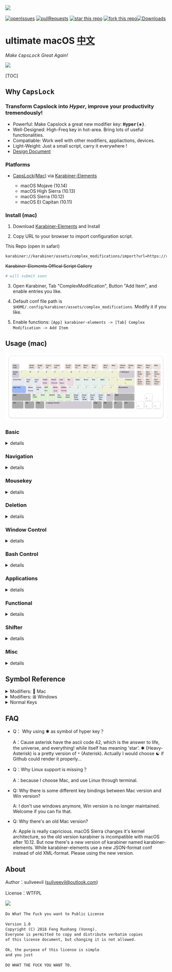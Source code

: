 ![](images/function-overview.png)

[![openIssues](https://img.shields.io/github/issues-raw/suliveevil/Capslock.svg)](https://github.com/suliveevil/Capslock/issues/new) [![pullRequests](https://img.shields.io/github/issues-pr/suliveevil/Capslock.svg)](https://github.com/suliveevil/Capslock/compare)   [![star this repo](http://githubbadges.com/star.svg?user=suliveevil&repo=capslock&style=flat)](https://github.com/suliveevil/capslock)
[![fork this repo](http://githubbadges.com/fork.svg?user=suliveevil&repo=capslock&style=flat)](https://github.com/suliveevil/capslock/fork)[![Downloads](https://img.shields.io/github/downloads/suliveevil/Capslock/total.svg)]()

# ultimate macOS [**中文**](https://github.com/suliveevil/Capslock/blob/master/README_cn.md)


*Make <kbd>CapsLock</kbd> Great Again!*  

![](images/trump.jpg)

[TOC]



## Why <kbd>CapsLock</kbd>

### Transform Capslock into *Hyper*, improve your productivity tremendously!

* Powerful: Make Capslock a great new modifier key: **<kbd>Hyper(✱)</kbd>**. 
* Well-Designed:  High-Freq key in hot-area. Bring lots of useful functionalities.
* Compatiable: Work well with other modifiers, appliactions, devices.
* Light-Weight:  Just a small script, carry it everywhere !
* [Design Document](design.md)


### Platforms

- [CapsLock(Mac)](mac/)  via  [Karabiner-Elements](https://pqrs.org/osx/karabiner/)

  - macOS Mojave (10.14)
  - macOS High Sierra (10.13)
  - macOS Sierra (10.12)
  - macOS EI Capitan (10.11)


### Install (mac)

1. Download [Karabiner-Elements](https://pqrs.org/osx/karabiner/) and Install

2. Copy URL to your browser to import configuration script.

This Repo (open in safari)

```bash
karabiner://karabiner/assets/complex_modifications/import?url=https://raw.githubusercontent.com/suliveevil/Capslock/master/mac/ultimate_macOS.json
```

~~Karabiner-Elements Offical Script Gallery~~
```bash
# will submit soon
```

3. Open Karabiner, Tab "ComplexModification", Button "Add Item", and enable entries you like.

4. Default conf file path is `$HOME/.config/karabiner/assets/complex_modifications`. Modify it if you like.

5. Enable functions: `[App] karabiner-elements -> [Tab] Complex Modification -> Add Item`


## Usage (mac)

![](images/keyboard.png)

### Basic

<details>
<summary>details</summary>

<kbd>✱</kbd> Hyper actually maps to <kbd>⌃</kbd> <kbd>⌥</kbd> <kbd>⇧</kbd> <kbd>⌘</kbd> (all right modifiers) , It works well with additional left modifiers. And compatible with most application. Hold CapsLock to enable `Hyper` funcationality while press it will emit an `Escape`.

| Origin    | Maps to    | Comment                    |
| :-------: | ---------- | -------------------------- |
| <kbd>⇪</kbd> Press  | <kbd>⎋</kbd> Escape | Single press to escape     |
| <kbd>⇪</kbd> Hold   | <kbd>✱</kbd>  Hyper | Enable Hyper Functionality |

</details>


### Navigation

<details>
<summary>details</summary>

- Hold  <kbd>✱</kbd> Hyper to enable navigators
- Hold additional <kbd>⌘</kbd> Command for **selection** . (just like holding ⇧shift in normal)
- Hold additional <kbd>⌥</kbd>  with <kbd>H</kbd><kbd>J</kbd><kbd>K</kbd><kbd>L</kbd>  for **mouse movement**
- Hold additional <kbd>⇧</kbd> with <kbd>H</kbd><kbd>J</kbd><kbd>K</kbd><kbd>L</kbd> for **switching tab/app**
- Hold additional <kbd>⌃</kbd>  with <kbd>H</kbd><kbd>J</kbd><kbd>K</kbd><kbd>L</kbd>  for **desktop management** . (just like holding ⌃ctrl with arrow key)


| Origin  | Maps to         | Comment                    |
| -----:  | --------------  | ------------------------   |
| <kbd>H</kbd>                | <kbd>←</kbd> LeftArrow              | cursor left                |
| <kbd>J</kbd>                | <kbd>↓</kbd> DownArrow              | cursor down                |
| <kbd>K</kbd>                | <kbd>↑</kbd> UpArrow                | cursor up                  |
| <kbd>L</kbd>                | <kbd>→</kbd> RightArrow             | cursor right               |
| <kbd>⌘</kbd><kbd>H</kbd>    | <kbd>⇧</kbd><kbd>←</kbd> LeftArrow  | cursor left and selection  |
| <kbd>⌘</kbd><kbd>J</kbd>    | <kbd>⇧</kbd><kbd>↓</kbd> DownArrow  | cursor down and selection  |
| <kbd>⌘</kbd><kbd>K</kbd>    | <kbd>⇧</kbd><kbd>↑</kbd> UpArrow    | cursor up and selection    |
| <kbd>⌘</kbd><kbd>L</kbd>    | <kbd>⇧</kbd><kbd>→</kbd> RightArrow | cursor right and selection |
| <kbd>⌥</kbd><kbd>H</kbd>    | <kbd>←</kbd> LeftArrow              | mouse left                 |
| <kbd>⌥</kbd><kbd>J</kbd>    | <kbd>↓</kbd> DownArrow              | mouse down                 |
| <kbd>⌥</kbd><kbd>K</kbd>    | <kbd>↑</kbd> UpArrow                | mouse up                   |
| <kbd>⌥</kbd><kbd>L</kbd>    | <kbd>→</kbd> RightArrow             | mouse right                |
| <kbd>⌃</kbd><kbd>H</kbd>    | <kbd>←</kbd> LeftArrow              | expose all                 |
| <kbd>⌃</kbd><kbd>J</kbd>    | <kbd>↓</kbd> DownArrow              | show desktops              |
| <kbd>⌃</kbd><kbd>K</kbd>    | <kbd>↑</kbd> UpArrow                | switch prev desktop        |
| <kbd>⌃</kbd><kbd>L</kbd>    | <kbd>→</kbd> RightArrow             | switch next desktop        |
| <kbd>U</kbd>     | <kbd>⇞</kbd> PageUp      | cursor page up             |
| <kbd>I</kbd>     | <kbd>↖</kbd> Home        | cursor to line(doc) head   |
| <kbd>O</kbd>     | <kbd>↘</kbd>  End        | cursor to line(doc) end    |
| <kbd>P</kbd>     | <kbd>⇟</kbd> PageDn      | cursor page down           |
| <kbd>⌘</kbd><kbd>U</kbd>   | <kbd>X</kbd><kbd>X</kbd>       | leave to other apps |
| <kbd>⌘</kbd><kbd>I</kbd>   | <kbd>X</kbd><kbd>X</kbd>       | leave to other apps |
| <kbd>⌘</kbd><kbd>O</kbd>   | <kbd>X</kbd><kbd>X</kbd>       | leave to other apps |
| <kbd>⌘</kbd><kbd>P</kbd>   | <kbd>X</kbd><kbd>X</kbd>       | leave to other apps |
| <kbd>⌥</kbd><kbd>U</kbd>   | <kbd>X</kbd><kbd>X</kbd>       | leave to other apps |
| <kbd>⌥</kbd><kbd>I</kbd>   | <kbd>X</kbd><kbd>X</kbd>       | leave to other apps |
| <kbd>⌥</kbd><kbd>O</kbd>   | <kbd>X</kbd><kbd>X</kbd>       | leave to other apps |
| <kbd>⌥</kbd><kbd>P</kbd>   | <kbd>X</kbd><kbd>X</kbd>       | leave to other apps |
| <kbd>⌃</kbd><kbd>U</kbd>   | <kbd>X</kbd><kbd>X</kbd>       | leave to other apps |
| <kbd>⌃</kbd><kbd>I</kbd>   | <kbd>X</kbd><kbd>X</kbd>       | leave to other apps |
| <kbd>⌃</kbd><kbd>O</kbd>   | <kbd>X</kbd><kbd>X</kbd>       | leave to other apps |
| <kbd>⌃</kbd><kbd>P</kbd>   | <kbd>X</kbd><kbd>X</kbd>       | leave to other apps |

</details>



### Mousekey

<details>
<summary>details</summary>

* Emulate mouse with keyboard
* Also can be archived by <kbd>⌥</kbd>  with <kbd>H</kbd><kbd>J</kbd><kbd>K</kbd><kbd>L</kbd>

| Origin | Maps to        | Comment                  |
| -----: | -------------- | ------------------------ |
| <kbd>←</kbd>    | MouseLeft       | mouse cursor left         |
| <kbd>↓</kbd>    | MouseDown       | mouse cursor down         |
| <kbd>↑</kbd>    | MouseUp         | mouse cursor up           |
| <kbd>→</kbd>    | MouseRight      | mouse cursor right        |
| <kbd>↩</kbd>    | MouseLeft       | mouse left button click   |
| <kbd>⌘↩</kbd>   | MouseRight      | mouse right button click  |

</details>


### Deletion

<details>
<summary>details</summary>

| Origin    | Maps to                            | Comment             |
| --------: | ---------------------------------- | ------------------- |
| <kbd>N</kbd>       | <kbd>⌥⌫</kbd>  Option + ForwardDelete       | Delete a word ahead |
| <kbd>M</kbd>       | <kbd>⌫</kbd> ForwardDelete                  | Delete a char ahead |
| <kbd>,</kbd>       | <kbd>⌦</kbd> Delete                         | Delete a char after |
| <kbd>.</kbd>       | <kbd>⌥⌦</kbd> Option + Delete               | Delete a word after |
| <kbd>⌘</kbd><kbd>M</kbd>,<kbd>⌘</kbd><kbd>N</kbd> | <kbd>⌘⌥⌫</kbd> Command+Option+ForwardDelete | Delete to line head |

</details>

### Window Control

<details>
<summary>details</summary>

| Origin           | Maps to                 | Comment                                       |
| ---------------: | ----------------------- | --------------------------------------------  |
| <kbd>⇥</kbd> Tab          | <kbd>⌘⇥</kbd> Command+Tab        | Switch Window                                                        |
| <kbd>⌘⇥</kbd> Command+Tab | <kbd>⌘⇧⇥</kbd> Command+Shift+Tab | Switch Window Reversely                                              |
| <kbd>Q</kbd>              | <kbd>⌘Q</kbd>                    | Close Window                                                         |
| <kbd>W</kbd>              | <kbd>⌘W</kbd>                    | Close Tab                                                            |
| <kbd>A</kbd>              | <kbd>⌃⌥⇧⌘A</kbd>                 | Leaves to [Moom](https://manytricks.com/moom/), ※a window resize app |
| <kbd>⌘A</kbd>             | <kbd>⌃↑</kbd>  Ctrl+UpArrow      | OSX Expose All                                                       |
| <kbd>S</kbd>              | <kbd>⌃⇥</kbd>  Ctrl+Tab          | Switch Tab                                                           |
| <kbd>⌘S</kbd>             | <kbd>⌃⇧⇥</kbd> Ctrl+Shift+Tab    | Swtich Tab Reversely                                                 |
| <kbd>⌘D</kbd>             | <kbd>F11</kbd>                   | Show Desktop  ** conflicts to fix**                                  |
| <kbd>⌘D</kbd>             | Open Dictionary                  | Find words    ** conflicts to fix**                                  |

</details>


### Bash Control

<details>
<summary>details</summary>

- Common bash utils: EOF, SIGINT, SIGTSTP, VIM/Tmux Prefix

| Origin | Maps to     | Comment                                      |
| -----: | ----------- | -------------------------------------------- |
| <kbd>D</kbd>    | <kbd>⌃</kbd><kbd>D</kbd> Ctrl+D  | EOF                                          |
| <kbd>Z</kbd>    | <kbd>⌃</kbd><kbd>Z</kbd> Ctrl+Z  | SIGTSTP                                      |
| <kbd>X</kbd>    | <kbd>⌃</kbd><kbd>R</kbd> Ctrl+R  | IDE Run                                      |
| <kbd>C</kbd>    | <kbd>⌃</kbd><kbd>C</kbd> Ctrl+C  | SIGINT                                       |
| <kbd>V</kbd>    | <kbd>⌃</kbd><kbd>V</kbd> Ctrl+V  | Vim Prefix                                   |
| <kbd>B</kbd>    | <kbd>⌃</kbd><kbd>B</kbd> Ctrl+B  | [Tmux](http://tmux.github.io) Default Prefix |

</details>


### Applications

<details>
<summary>details</summary>


- Maybe you'd like overwrite these with your own favorite apps.

| Origin | Maps to                 | Comment                                         |
| -----: | ----------------------- | ----------------------------------------------- |
| <kbd>⌘E</kbd>             | Open Safari             | Open Web Browser                                |
| <kbd>E</kbd>              | Open **Finder**         | Open File Browser                               |
| <kbd>R</kbd>              | Open **iTerm2**         | Great terminal for osx (`Run`)                  |
| <kbd>⌘R</kbd>             | Open Pycharm            | Open IDE                                        |
| <kbd>T</kbd>              | Open **Visual Studio Code** | Text Editor: Visual Studio Code             |
| <kbd>⌘T</kbd>             | Open Typora             | Text Editor: Typora , a great WYSIWYG md editor |
| <kbd>T</kbd>              | Open **Visual Studio Code** | Text Editor: Visual Studio Code             |
| <kbd>Y</kbd>              | Open **Siri**               | Siri                                        |
| <kbd>F</kbd>              | Open Alfred             | Leaves to <kbd>⌃</kbd><kbd>⌥</kbd> <kbd>⇧</kbd> <kbd>⌘</kbd> <kbd>F</kbd>        |
| <kbd>⌘F</kbd>             | Open Dash               | Find API Document                               |
| <kbd>G</kbd>              | Open GitHub Desktop     | GitHub Desktop                                  |
| <kbd>⌘G</kbd>             | Open Chrome             | Google Chrome                                   |

</details>
         
### Functional

<details>
<summary>details</summary>

- Use F1,…F12 as standard functional keys, while hold hyper to turn them back.

- If you are using RMBP with Bar, consider changing your bar back to function keys with 

  `Karabiner -> Function Keys -> Use all F1, F2, etc. keys as standard function keys  `

| Origin            | Maps to              | Comment                          |
| ----------------: | -------------------- | -------------------------------- |
| <kbd>F1</kbd>              | <kbd>BrightnessDown</kbd>     |                                  |
| <kbd>F2</kbd>              | <kbd>BrightnessUp</kbd>       |                                  |
| <kbd>F3</kbd>              | <kbd>ExposeAll</kbd>          |                                  |
| <kbd>F4</kbd>              | <kbd>LaunchPad</kbd>          |                                  |
| <kbd>F5</kbd>              | <kbd>KeyboardLightDown</kbd>  |                                  |
| <kbd>F6</kbd>              | <kbd>KeyboardLightUp</kbd>    |                                  |
| <kbd>F7</kbd>              | <kbd>MusicPrev</kbd>          |                                  |
| <kbd>F8</kbd>              | <kbd>MusicPlay</kbd>          |                                  |
| <kbd>F9</kbd>              | <kbd>MusicNext</kbd>          |                                  |
| <kbd>F10</kbd>             | <kbd>Mute</kbd>               |                                  |
| <kbd>F11</kbd>             | <kbd>VolumeDown</kbd>         |                                  |
| <kbd>F12</kbd>             | <kbd>VolumeUp</kbd>           |                                  |
| <kbd>F13</kbd> PrintScreen | <kbd>MusicPrev</kbd>          |                                  |
| <kbd>F14</kbd> ScrollLock  | <kbd>MusicNext</kbd>          |                                  |
| <kbd>F15</kbd> Pause       | <kbd>MusicPlay</kbd>          | Just as it shows                 |
| <kbd>Insert</kbd>          | <kbd>⌥BrightnessUp</kbd>      | Fine grained brightness up       |
| <kbd>Delete</kbd>          | <kbd>⌥BrightnessDown</kbd>    | Fine grained brightness down     |
| <kbd>Home</kbd>            | <kbd>⌥KeyboardLightUp</kbd>   | Fine grained keyboard light up   |
| <kbd>End</kbd>             | <kbd>⌥KeyboardLightDown</kbd> | Fine grained keyboard light down |
| <kbd>PgUp</kbd>            | <kbd>⌥VolumeUp</kbd>          | Fine grained volume up           |
| <kbd>PgDn</kbd>            | <kbd>⌥VolumeDown</kbd>        | Fine grained volume down         |

</details>


### Shifter

<details>
<summary>details</summary>

- A more convient shift for most case
- Semicolon <kbd>;</kbd> and Quote  <kbd>'</kbd> have some special treatment, makes input <kbd>!=</kbd> and <kbd>:=</kbd>  easier

| Origin             | Maps to | Comment                  |
| -----------------: | ------- | ------------------------ |
| <kbd>1</kbd>                           | <kbd>!</kbd>     | Exclamation              |
| <kbd>2</kbd>                           | <kbd>@</kbd>     | At                       |
| <kbd>3</kbd>                           | <kbd>#</kbd>     | Sharp                    |
| <kbd>4</kbd>                           | <kbd>$</kbd>     | Dollar                   |
| <kbd>5</kbd>                           | <kbd>%</kbd>     | Percent                  |
| <kbd>6</kbd>                           | <kbd>^</kbd>     | Caret                    |
| <kbd>7</kbd>                           | <kbd>&</kbd>     | Ampersand                |
| <kbd>8</kbd>                           | <kbd>*</kbd>     | Star                     |
| <kbd>9</kbd>                           | <kbd>(</kbd>     | Left Round Bracket       |
| <kbd>0</kbd>                           | <kbd>)</kbd>     | Right Round Bracket      |
| <kbd>-</kbd> Minus                     | <kbd>_</kbd>     | Hyphen                   |
| <kbd>=</kbd> Equal                     | <kbd>+</kbd>     | Plus                     |
| <kbd>[</kbd> Left Bracket              | <kbd>(</kbd>     | Left Round Bracket `⇧9`  |
| <kbd>]</kbd>  Right Bracket            | <kbd>)</kbd>     | Right Round Bracket `⇧0` |
| <kbd>;</kbd> Semicolon                 | <kbd>!</kbd>     | Exclamation              |
| <kbd>'</kbd> Single Quote              | <kbd>=</kbd>     | EqualSign                |
| <kbd>⌘</kbd><kbd>;</kbd> Semicolon     | <kbd>!</kbd>     | Colon                    |
| <kbd>⌘</kbd><kbd>'</kbd> Single Quote  | <kbd>=</kbd>     | EqualSign                |

</details>


### Misc

<details>
<summary>details</summary>

| Origin                 | Maps to             | Comment                                        |
| ---------------------: | ------------------- | ---------------------------------------------- |
| <kbd>⎋</kbd> Escape             | <kbd>⇪</kbd>  CapsLock       | Bug: Difficult to turn capslock off after emit |
| <kbd>~</kbd> BackQuote          | <kbd>⌃⇧⌘4</kbd>              | macOS Area Screenshot to Clipboard             |
| <kbd>⌘</kbd><kbd>~</kbd> Command+BackQuote | <kbd>⌃⇧4</kbd>               | macOS Area Screenshot to Desktop File          |
| <kbd>⌫</kbd> Backspace          | <kbd>⌘</kbd><kbd>⌫</kbd>                | macOS Delete File                              |
| <kbd>/</kbd> Slash              | <kbd>⌘</kbd><kbd>/</kbd> Command+Slash  | Comment/Uncomment in many IDE                  |
| <kbd>\\</kbd> Backslash         | <kbd>⌘</kbd><kbd>/</kbd> Command+Slash  | Comment/Uncomment in many IDE                  |
| <kbd>␢</kbd> Spacebar           | <kbd>⌃</kbd><kbd>␢</kbd>  Ctrl+Spacebar | Switch Input Source                            |

</details>




## Symbol Reference

<details>
<summary>Modifiers:  Mac</summary>


| Sym    | Key     |
| :----: | ------- |
| <kbd>✱</kbd>      | Hyper   |
| <kbd>⌃</kbd>      | Control |
| <kbd>⌥</kbd>      | Option  |
| <kbd>⇧</kbd>      | Shift   |
| <kbd>⌘</kbd>      | Command |


</details>


<details>
<summary>Modifiers: ⊞ Windows</summary>

|  Sym   | Key     |
| :----: | ------- |
| <kbd>✱</kbd>      | Hyper   |
| <kbd>⌃</kbd>      | Control |
| <kbd>⊞</kbd>      | Windows |
| <kbd>⇧</kbd>      | Shift   |
| <kbd>⎇</kbd>     | Alter   |

</details>


<details>
<summary>Normal Keys</summary>


|   GLYPH   | NAME                                   |
| :-------: | -------------------------------------- |
| <kbd></kbd>       | Apple                                  |
| <kbd>⌘</kbd>       | Command, Cmd, Clover, (formerly) Apple |
| <kbd>⌃</kbd>       | Control, Ctl, Ctrl                     |
| <kbd>⌥</kbd>       | Option, Opt, (Windows) Alt             |
| <kbd>⎇</kbd>       | Alt                                    |
| <kbd>⇧</kbd>       | Shift                                  |
| <kbd>⇪</kbd>       | Caps lock                              |
| <kbd>⏏</kbd>       | Eject                                  |
| <kbd>↩</kbd>, <kbd>↵</kbd>, <kbd>⏎</kbd> | Return, Carriage Return                |
| <kbd>⌤</kbd>       | Enter                                  |
| <kbd>⌫</kbd>       | Delete, Backspace                      |
| <kbd>⌦</kbd>       | Forward Delete                         |
| <kbd>⎋</kbd>       | Escape, Esc                            |
| <kbd>→</kbd>       | Right arrow                            |
| <kbd>←</kbd>       | Left arrow                             |
| <kbd>↑</kbd>       | Up arrow                               |
| <kbd>↓</kbd>       | Down arrow                             |
| <kbd>⇞</kbd>       | Page Up, PgUp                          |
| <kbd>⇟</kbd>       | Page Down, PgDn                        |
| <kbd>↖</kbd>       | Home                                   |
| <kbd>↘</kbd>       | End                                    |
| <kbd>⌧</kbd>       | Clear                                  |
| <kbd>⇥</kbd>       | Tab, Tab Right, Horizontal Tab         |
| <kbd>⇤</kbd>       | Shift Tab, Tab Left, Back-tab          |
| <kbd>␢</kbd>       | Space, Blank                           |
| <kbd>␣</kbd>       | Space, Blank                           |
| <kbd>❘⃝</kbd>      | Power                                  |
| <kbd>⇭</kbd>       | Num lock                               |
| <kbd>?⃝</kbd>      | Help                                   |
| <kbd></kbd>       | Context menu                          |

</details>



## FAQ

- Q： Why using ✱ as symbol of hyper key？

  A：Cause asterisk have the ascii code 42, which is the answer to life, the universe, and everything!  while itself has meaning 'star'. ✱ (Heavy-Asterisk) is a pretty version of `*` (Asterisk). Actually I would choose ☯  if Github could render it properly...

- Q：Why Linux support is missing？

  A：because I choose Mac, and use Linux through terminal.

- Q:  Why there is some different key bindings between Mac version and Win version?

  A:   I don't use windows anymore,  Win version is no longer maintained. Welcome if you can fix that.

- Q:  Why there's an old Mac version?

  A:  Apple is really capricious. macOS Sierra changes it's kernel architecture, so the old version karabiner is incompatible with macOS after 10.12. But now there's a new version of karabiner named karabiner-elements. While karabiner-elements use a new JSON-format conf instead of old XML-format. Please using the new version.



## About

Author：suliveevil (suliveevil@outlook.com)

License：WTFPL

[![](https://upload.wikimedia.org/wikipedia/commons/thumb/0/05/WTFPL_logo.svg/140px-WTFPL_logo.svg.png)]()

```
Do What The Fuck you want to Public License

Version 1.0
Copyright (C) 2018 Feng Ruohang (Vonng).
Everyone is permitted to copy and distribute verbatim copies
of this license document, but changing it is not allowed.

Ok, the purpose of this license is simple
and you just

DO WHAT THE FUCK YOU WANT TO.
```

